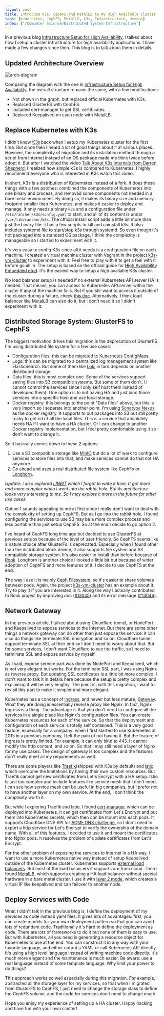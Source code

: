 ```yaml
---
layout: post
title: Introduce K3s, CephFS and MetalLB to My High Available Cluster
tags: [Kubernetes, CephFS, MetalLB, k3s, Infrastructure, devops]
index: ['/Computer Science/Distributed System Infrastructure']
---
```


In a previous blog [Infrastructure Setup for High Availability](/2023-03-13-Infrastructure-Setup-for-High-Availability.html), I talked about how I setup a cluster infrastructure for high availability applications. I have made a few changes since then. This blog is to talk about them in details.

## Updated Architecture Overview

![arch-diagram](/static/images/2023-11-28-Introduce-K3s-CephFS-and-MetalLB-to-My-High-Avaliable-Cluster/ha-cluster-infrastructure-k3s.png)

Comparing the diagram with the one in [Infrastructure Setup for High Availability](/2023-03-13-Infrastructure-Setup-for-High-Availability.html), the overall structure remains the same, with a few modifications:

* Not shown in the graph, but replaced official Kubernetes with K3s.
* Replaced GlusterFS with CephFS.
* Included cert-manager to get SSL certificates.
* Replaced Keepalived on each node with MetalLB.

## Replace Kubernetes with K3s

I didn't know [K3s](https://k3s.io/) back when I setup my Kubernetes cluster for the first time. But since then I heard a lot of good things about it at various places. However, the complexity of migration and its installation method through a script from Internet instead of an OS package made me think twice before adopt it. But after I watched the video [Talk About K3s Internals from Darren Shepherd](https://www.youtube.com/watch?v=k58WnbKmjdA), I realized how simple k3s is compared to Kubernetes. I highly recommend everyone who is interested in K3s watch this video.

In short, K3s is a distribution of Kubernetes instead of a fork. It does these things with a few patches: combined the components of Kubernetes into one binary and process, and removed some components not needed in a bare metal environment. By doing so, it makes its binary size and memory footprint smaller than Kubernetes, and makes it easier to deploy and manage. It only needs a binary `k3s` and a configuration file under `/etc/rancher/k3s/config.yaml` to start, and all of its content is under `/var/lib/rancher/k3s`. The official install script adds a little bit more than just the binary file: it has a few scripts to kill and uninstall k3s. It also includes systemd file to start/stop k3s through systemd. So even though it's not packaged into a standard OS package, I think the complexity is manageable so I started to experiment with it.

It's very easy to config K3s since all it needs is a configuration file on each machine. I created a virtual machine cluster with Vagrant in the project [k3s-vm-cluster](https://github.com/wb14123/k3s-vm-cluster) to experiment with it. Feel free to play with it to get a feel with it before go all in. The setup is based on the official guide for [High Availability Embedded etcd](https://docs.k3s.io/datastore/ha-embedded). It's the easiest way to setup a high available K3s cluster.

No load balancer setup is needed if no external Kubernetes API server HA is needed. That means, you can access to Kubernetes API server within the cluster if any of the machine fails. But if you still want to access it outside of the cluster during a failure, check [this doc](https://docs.k3s.io/datastore/cluster-loadbalancer). Alternatively, I think load balancer like MetalLB can also do it, but I don't need it so I didn't experiment with it.

## Distributed Storage System: GlusterFS to CephFS

The biggest motivation drives this migration is the deprecation of GlusterFS. I'm using distributed file system for a few use cases:

* Configuration files: this can be migrated to [Kubernetes ConfigMaps](https://kubernetes.io/docs/concepts/configuration/configmap/).
* Logs: this can be migrated to a centralized log management system like ElasticSearch. But some of them like [Loki](https://grafana.com/oss/loki/) in turn depends on another distributed storage.
* Data files: this is most complex one. Some of the services support saving files into S3 compatible systems. But some of them don't. (I cannot control the services since I only self host them instead of developed them). One option is to not having HA and just bind those services into a specific host and use local storage.
* Docker registry: this belongs to the point "Data files" above, but this is very import so I separate into another point. I'm using [Sonatype Nexus](https://www.sonatype.com/products/sonatype-nexus-repository) as the docker registry. It supports to put packages into S3 but still pretty tricky to get rid of all the local files. This is a service that absolutely needs HA if I want to have a HA cluster. Or I can change to another Docker registry implementation, but I feel pretty comfortable using it so I don't want to change it.

So it basically comes down to these 2 options:

1. Use a S3 compatible storage like [MinIO](https://min.io/) but do a lot of work to configure services to store files into that, and make services cannot do that not HA anymore.
2. Go ahead and uses a real distributed file system like CephFs or [Longhorn](https://longhorn.io/).

*Update: I also explored [LINBIT](https://linbit.com/) which I forgot to write it here. It got more and more complex when I went into the rabbit hole. But its architecture looks very interesting to me. So I may explore it more in the future for other use cases.*

Option 1 sounds appealing to me at first since I really don't want to deal with the complexity of setting up CephFS. But as I go into the rabbit hole, I found configuring the services to use S3 may be a more complex process and less portable than just setup CephFS. So at the end I decide to go option 2.

I've heard of CephFS long time ago but decided to use GlusterFS at previous setups because of the level of user friendly. So CephFS seems like a nature choice after GlusterFs is deprecated. Especially when I found other than the distributed block device, it also supports file system and S3 compatible storage system. It's also easier to install than before because of [Rook](https://rook.io/). Longhorn is another choice I looked a little bit but because of wider adoption of CephFS and more features of it, I decide to use CephFS at the end.

The way I use it is mainly [Ceph Filesystem](https://rook.io/docs/rook/v1.11/Storage-Configuration/Shared-Filesystem-CephFS/filesystem-storage/), so it's easier to share volumes between pods. Again, the project [k3s-vm-cluster](https://github.com/wb14123/k3s-vm-cluster) has an example about it. Try to play it if you are interested in it. Along the way I actually contributed to Rook project by improving doc ([#13045](https://github.com/rook/rook/pull/13045)) and its error message ([#13046](https://github.com/rook/rook/pull/13046)).

## Network Gateway

In the previous article, I talked about using Cloudflare tunnel, or NodePort and Keepalived to expose services to the Internet. But there are some other things a network gateway can do other than just expose the service: it can also do things like terminate SSL encryption and so on. Cloudflare tunnel support terminate SSL at their end so I don't need to worry about that. But for some services, I don't want Cloudflare to see the traffic, so I need to terminate SSL and expose service by myself.

As I said, expose service part was done by NodePort and Keepalived, which is not very elegant but works. For the terminate SSL part, I was using Nginx as reverse proxy. But updating SSL certificates is a little bit more complex. I don't want to talk it in details here because the setup is pretty complex and explaining it will be very lengthy. The point is, with this migration, I want to revisit this part to make it simpler and more elegant.

Kubernetes has a concept of [Ingress](https://kubernetes.io/docs/concepts/services-networking/ingress/), and newer but less mature, [Gateway](https://gateway-api.sigs.k8s.io/). What they are doing is essentially reverse proxy like Nginx. In fact, Nginx Ingress is a thing. The advantage is that you don't need to configure all the services in a single place like Nginx's configuration files. You can create Kubernetes resources for each of the service. So that the deployment and configuration of each service is totally self contained. This is a very good feature, especially for a company: when I first started to use Kubernetes at 2015 in a previous company, I felt the pain of not having it. But the feature of Ingress is pretty limited. For example, it can only bind to 443. It cannot modify the http content, and so on. So that I may still need a layer of Nginx for my use cases. The design of gateway is too complex and the features don't really meet all my requirements as well.

There are some players like [Traefik](https://traefik.io/)(shipped with K3s by default) and [Istio](https://istio.io/) which overcome the limitations by having their own custom resources. But Traefik cannot get new certificates from Let's Encrypt with a HA setup. Istio is just too complex and include features like service mesh that I don't need. I can see how service mesh can be useful in big companies, but I prefer not to have another layer on my own service. At the end, I don't think the complexity worth it.

But while I exploring Traefik and Istio, I found [cert-manager](https://cert-manager.io/), which can be deployed into Kubernetes. It can get certificates from Let's Encrypt and put them into Kubernetes secrets, which then can be mount into each pods. It supports Cloudflare DNS API for [ACME DNS challenge](https://letsencrypt.org/docs/challenge-types/#dns-01-challenge), so I don't need to export a http service for Let's Encrypt to verify the ownership of the domain name. With all of this features, I decided to use it and mount the certificates into Nginx pods. It resolves the problem of update certificates from Let's Encrypt.

For the other problem of exposing the services to Internet in a HA way, I want to use a more Kubernetes native way instead of setup Keepalived outside of the Kubernetes cluster. Kubernetes supports [external load balancers](https://kubernetes.io/docs/tasks/access-application-cluster/create-external-load-balancer/). But most of the load balancers it supports are from cloud. Then I found [MetalLB](https://metallb.org/), which supports creating a HA load balancer without special hardware in a bare metal cluster. I use it with [layer 2 mode](https://metallb.org/concepts/layer2/), which creates a virtual IP like keepalived and can failover to another node.


## Deploy Services with Code

What I didn't talk in the previous blog is, I define the deployment of my services as code instead yaml files. It gives lots of advantages: first, you can create models for your own deployment pattern so that you can avoid lots of redundant code. Traditionally it's hard to define the deployment as code. There are lots of frameworks to do it but none of them is easy to use. But with Kubernetes, all you need is generating a resource object for Kubernetes to use at the end. You can construct it in any way with your favorite language, and either output a YAML or call Kubernetes API directly. It's using a high level language instead of writing machine code directly. It's much more elegant and the maintenance is much easier. Be aware: use a real language instead of some template language. Why limit your power to do things?

This approach works so well especially during this migration. For example, I abstracted all the storage layer for my services, so that when I migrated from GlusterFS to CephFS, I just need to change the storage class to define the CephFS volume, and the code for services don't need to change much.

Hope you enjoy my experience of setting up a HA cluster. Happy hacking and have fun with your own cluster!
